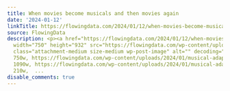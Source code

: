 ```yaml
---
title: When movies become musicals and then movies again
date: '2024-01-12'
linkTitle: https://flowingdata.com/2024/01/12/when-movies-become-musicals-and-then-movies-again/
source: FlowingData
description: <p><a href="https://flowingdata.com/2024/01/12/when-movies-become-musicals-and-then-movies-again/"><img
  width="750" height="932" src="https://flowingdata.com/wp-content/uploads/2024/01/musical-adapation-to-movie-750x932.png"
  class="attachment-medium size-medium wp-post-image" alt="" decoding="async" srcset="https://flowingdata.com/wp-content/uploads/2024/01/musical-adapation-to-movie-750x932.png
  750w, https://flowingdata.com/wp-content/uploads/2024/01/musical-adapation-to-movie-1090x1355.png
  1090w, https://flowingdata.com/wp-content/uploads/2024/01/musical-adapation-to-movie-210x261.png
  210w,  ...
disable_comments: true
---
```

<p><a href="https://flowingdata.com/2024/01/12/when-movies-become-musicals-and-then-movies-again/"><img width="750" height="932" src="https://flowingdata.com/wp-content/uploads/2024/01/musical-adapation-to-movie-750x932.png" class="attachment-medium size-medium wp-post-image" alt="" decoding="async" srcset="https://flowingdata.com/wp-content/uploads/2024/01/musical-adapation-to-movie-750x932.png 750w, https://flowingdata.com/wp-content/uploads/2024/01/musical-adapation-to-movie-1090x1355.png 1090w, https://flowingdata.com/wp-content/uploads/2024/01/musical-adapation-to-movie-210x261.png 210w,  ...